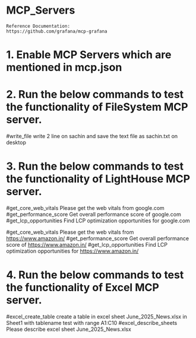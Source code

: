 # MCP_Servers

    Reference Documentation:
    https://github.com/grafana/mcp-grafana

# 1. Enable MCP Servers which are mentioned in mcp.json

# 2. Run the below commands to test the functionality of FileSystem MCP server.

#write_file write 2 line on sachin and save the text file as sachin.txt on desktop

# 3. Run the below commands to test the functionality of  LightHouse MCP server.

#get_core_web_vitals Please get the web vitals from google.com 
#get_performance_score Get overall performance score of google.com 
#get_lcp_opportunities Find LCP optimization opportunities for google.com 

#get_core_web_vitals Please get the web vitals from https://www.amazon.in/ 
#get_performance_score Get overall performance score of https://www.amazon.in/ 
#get_lcp_opportunities Find LCP optimization opportunities for https://www.amazon.in/ 

# 4. Run the below commands to test the functionality of Excel MCP server.

#excel_create_table create a table in excel sheet June_2025_News.xlsx in Sheet1 with tablename test with range A1:C10
#excel_describe_sheets Please describe excel sheet June_2025_News.xlsx

   
